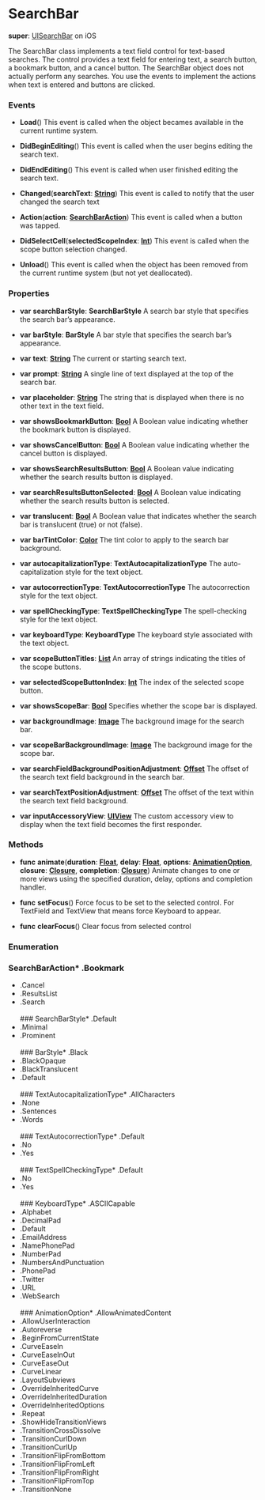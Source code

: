 # SearchBar

**super**: [UISearchBar](UISearchBar.md) on iOS

The SearchBar class implements a text field control for text-based searches. The control provides a text field for entering text, a search button, a bookmark button, and a cancel button. The SearchBar object does not actually perform any searches. You use the events to implement the actions when text is entered and buttons are clicked.



### Events

* **Load**()
This event is called when the object becames available in the current runtime system.

* **DidBeginEditing**()
This event is called when the user begins editing the search text.

* **DidEndEditing**()
This event is called when user finished editing the search text.

* **Changed**(**searchText**: <strong>[String](../gravity/types.md)</strong>)
This event is called to notify that the user changed the search text

* **Action**(**action**: <strong><a href="#_enum_SearchBarAction">SearchBarAction</a></strong>)
This event is called when a button  was tapped.

* **DidSelectCell**(**selectedScopeIndex**: <strong>[Int](../gravity/types.md)</strong>)
This event is called when the scope button selection changed.

* **Unload**()
This event is called when the object has been removed from the current runtime system (but not yet deallocated).

</ul>

### Properties

* **var** **searchBarStyle**: **SearchBarStyle**
A search bar style that specifies the search bar’s appearance.

* **var** **barStyle**: **BarStyle**
A bar style that specifies the search bar’s appearance.

* **var** **text**: **[String](../gravity/types.md)**
The current or starting search text.

* **var** **prompt**: **[String](../gravity/types.md)**
A single line of text displayed at the top of the search bar.

* **var** **placeholder**: **[String](../gravity/types.md)**
The string that is displayed when there is no other text in the text field.

* **var** **showsBookmarkButton**: **[Bool](../gravity/types.md)**
A Boolean value indicating whether the bookmark button is displayed.

* **var** **showsCancelButton**: **[Bool](../gravity/types.md)**
A Boolean value indicating whether the cancel button is displayed.

* **var** **showsSearchResultsButton**: **[Bool](../gravity/types.md)**
A Boolean value indicating whether the search results button is displayed.

* **var** **searchResultsButtonSelected**: **[Bool](../gravity/types.md)**
A Boolean value indicating whether the search results button is selected.

* **var** **translucent**: **[Bool](../gravity/types.md)**
A Boolean value that indicates whether the search bar is translucent (true) or not (false).

* **var** **barTintColor**: **[Color](color.md)**
The tint color to apply to the search bar background.

* **var** **autocapitalizationType**: **TextAutocapitalizationType**
The auto-capitalization style for the text object.

* **var** **autocorrectionType**: **TextAutocorrectionType**
The autocorrection style for the text object.

* **var** **spellCheckingType**: **TextSpellCheckingType**
The spell-checking style for the text object.

* **var** **keyboardType**: **KeyboardType**
The keyboard style associated with the text object.

* **var** **scopeButtonTitles**: **[List](../gravity/lists.md)**
An array of strings indicating the titles of the scope buttons.

* **var** **selectedScopeButtonIndex**: **[Int](../gravity/types.md)**
The index of the selected scope button.

* **var** **showsScopeBar**: **[Bool](../gravity/types.md)**
Specifies whether the scope bar is displayed.

* **var** **backgroundImage**: **[Image](image.md)**
The background image for the search bar.

* **var** **scopeBarBackgroundImage**: **[Image](image.md)**
The background image for the scope bar.

* **var** **searchFieldBackgroundPositionAdjustment**: **[Offset](offset.md)**
The offset of the search text field background in the search bar.

* **var** **searchTextPositionAdjustment**: **[Offset](offset.md)**
The offset of the text within the search text field background.

* **var** **inputAccessoryView**: **[UIView](UIView.md)**
The custom accessory view to display when the text field becomes the first responder.

</ul>

### Methods

* **func** **animate**(**duration**: <strong>[Float](../gravity/types.md)</strong>, **delay**: <strong>[Float](../gravity/types.md)</strong>, **options**: <strong><a href="#_enum_AnimationOption">AnimationOption</a></strong>, **closure**: <strong>[Closure](../gravity/closures.md)</strong>, **completion**: <strong>[Closure](../gravity/closures.md)</strong>)
Animate changes to one or more views using the specified duration, delay, options and completion handler.

* **func** **setFocus**()
Force focus to be set to the selected control. For TextField and TextView that means force Keyboard to appear.

* **func** **clearFocus**()
Clear focus from selected control

</ul>

</ul>

### Enumeration

### SearchBarAction* .Bookmark
* .Cancel
* .ResultsList
* .Search
<br><br>### SearchBarStyle* .Default
* .Minimal
* .Prominent
<br><br>### BarStyle* .Black
* .BlackOpaque
* .BlackTranslucent
* .Default
<br><br>### TextAutocapitalizationType* .AllCharacters
* .None
* .Sentences
* .Words
<br><br>### TextAutocorrectionType* .Default
* .No
* .Yes
<br><br>### TextSpellCheckingType* .Default
* .No
* .Yes
<br><br>### KeyboardType* .ASCIICapable
* .Alphabet
* .DecimalPad
* .Default
* .EmailAddress
* .NamePhonePad
* .NumberPad
* .NumbersAndPunctuation
* .PhonePad
* .Twitter
* .URL
* .WebSearch
<br><br>### AnimationOption* .AllowAnimatedContent
* .AllowUserInteraction
* .Autoreverse
* .BeginFromCurrentState
* .CurveEaseIn
* .CurveEaseInOut
* .CurveEaseOut
* .CurveLinear
* .LayoutSubviews
* .OverrideInheritedCurve
* .OverrideInheritedDuration
* .OverrideInheritedOptions
* .Repeat
* .ShowHideTransitionViews
* .TransitionCrossDissolve
* .TransitionCurlDown
* .TransitionCurlUp
* .TransitionFlipFromBottom
* .TransitionFlipFromLeft
* .TransitionFlipFromRight
* .TransitionFlipFromTop
* .TransitionNone
<br><br></ul>

